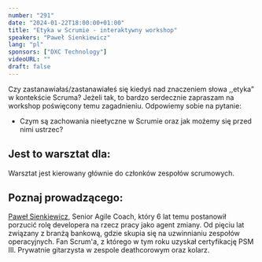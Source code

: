 ```yaml
---
number: "291"
date: "2024-01-22T18:00:00+01:00"
title: "Etyka w Scrumie - interaktywny workshop"
speakers: "Paweł Sienkiewicz"
lang: "pl"
sponsors: ["DXC Technology"]
videoURL: ""
draft: false
---
```


Czy zastanawiałaś/zastanawiałeś się kiedyś nad znaczeniem słowa ,,etyka” w kontekście Scruma? Jeżeli tak, to bardzo serdecznie zapraszam na workshop poświęcony temu zagadnieniu. Odpowiemy sobie na pytanie:  
- Czym są zachowania nieetyczne w Scrumie oraz jak możemy się przed nimi ustrzec?

## Jest to warsztat dla:

Warsztat jest kierowany głównie do członków zespołów scrumowych.

## Poznaj prowadzącego:

<a href="https://www.linkedin.com/in/paweljansienkiewicz/" target="_blank">Paweł Sienkiewicz</a>, Senior Agile Coach, który 6 lat temu postanowił porzucić rolę developera na rzecz pracy jako agent zmiany. Od pięciu lat związany z branżą bankową, gdzie skupia się na uzwinnianiu zespołów operacyjnych. Fan Scrum'a, z którego w tym roku uzyskał certyfikację PSM III. Prywatnie gitarzysta w zespole deathcorowym oraz kolarz. 
